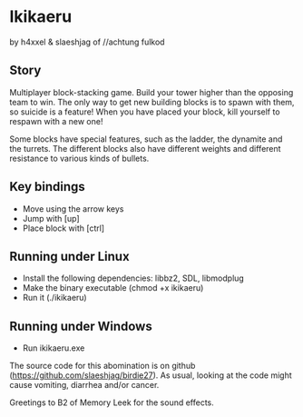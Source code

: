 # Ikikaeru
by h4xxel & slaeshjag of //achtung fulkod

## Story
Multiplayer block-stacking game. Build your tower higher than the opposing team to win.
The only way to get new building blocks is to spawn with them, so suicide is a feature!
When you have placed your block, kill yourself to respawn with a new one!

Some blocks have special features, such as the ladder, the dynamite and the turrets.
The different blocks also have different weights and different resistance to various kinds of bullets.

## Key bindings

 * Move using the arrow keys
 * Jump with [up]
 * Place block with [ctrl]

## Running under Linux
 * Install the following dependencies: libbz2, SDL, libmodplug
 * Make the binary executable (chmod +x ikikaeru)
 * Run it (./ikikaeru)

## Running under Windows
 * Run ikikaeru.exe

The source code for this abomination is on github (https://github.com/slaeshjag/birdie27).
As usual, looking at the code might cause vomiting, diarrhea and/or cancer.

Greetings to B2 of Memory Leek for the sound effects.
